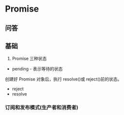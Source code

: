 # Promise

## 问答

## 基础

1. Promise 三种状态

- pending - 表示等待的状态

创建好 Promise 对象后，执行 resolve()或 reject()前的状态。

- reject
- resolve

### 订阅和发布模式(生产者和消费者)
